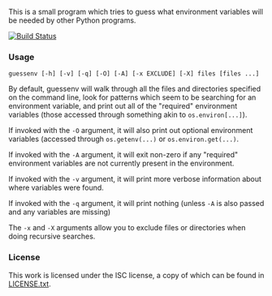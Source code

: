 This is a small program which tries to guess what environment variables will be needed by other Python programs.

[![Build Status](https://travis-ci.com/EasyPost/guessenv.svg?branch=master)](https://travis-ci.com/EasyPost/guessenv)

### Usage

```
guessenv [-h] [-v] [-q] [-O] [-A] [-x EXCLUDE] [-X] files [files ...]
```

By default, guessenv will walk through all the files and directories specified on the command line, look for
patterns which seem to be searching for an environment variable, and print out all of the "required" environment
variables (those accessed through something akin to `os.environ[...]`).

If invoked with the `-O` argument, it will also print out optional environment variables (accessed through
`os.getenv(...)` or `os.environ.get(...)`.

If invoked with the `-A` argument, it will exit non-zero if any "required" environment variables are not currently
present in the environment.

If invoked with the `-v` argument, it will print more verbose information about where variables were found.

If invoked with the `-q` argument, it will print nothing (unless `-A` is also passed and any variables are missing)

The `-x` and `-X` arguments allow you to exclude files or directories when doing recursive searches.

### License

This work is licensed under the ISC license, a copy of which can be found in [LICENSE.txt](LICENSE.txt).

